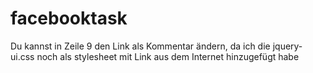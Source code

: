 # facebooktask

Du kannst in Zeile 9 den Link als Kommentar ändern, da ich die jquery-ui.css noch als stylesheet mit Link aus dem Internet hinzugefügt habe

